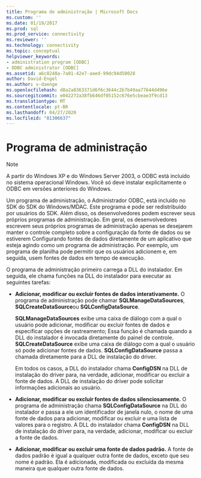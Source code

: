```yaml
---
title: Programa de administração | Microsoft Docs
ms.custom: ''
ms.date: 01/19/2017
ms.prod: sql
ms.prod_service: connectivity
ms.reviewer: ''
ms.technology: connectivity
ms.topic: conceptual
helpviewer_keywords:
- administration program [ODBC]
- ODBC administrator [ODBC]
ms.assetid: a6c8248a-7a01-42e7-aaed-99dc94d50028
author: David-Engel
ms.author: v-daenge
ms.openlocfilehash: d8a2a8363371d6f6c3644c2b7b49aa77644d496e
ms.sourcegitcommit: e042272a38fb646df05152c676e5cbeae3f9cd13
ms.translationtype: MT
ms.contentlocale: pt-BR
ms.lasthandoff: 04/27/2020
ms.locfileid: "81306637"
---
```

# <a name="administration-program"></a>Programa de administração
> [!NOTE]  
>  A partir do Windows XP e do Windows Server 2003, o ODBC está incluído no sistema operacional Windows. Você só deve instalar explicitamente o ODBC em versões anteriores do Windows.  
  
 Um programa de administração, o Administrador ODBC, está incluído no SDK do SDK do Windows/MDAC. Este programa e pode ser redistribuído por usuários do SDK. Além disso, os desenvolvedores podem escrever seus próprios programas de administração. Em geral, os desenvolvedores escrevem seus próprios programas de administração apenas se desejarem manter o controle completo sobre a configuração da fonte de dados ou se estiverem Configurando fontes de dados diretamente de um aplicativo que esteja agindo como um programa de administração. Por exemplo, um programa de planilha pode permitir que os usuários adicionem e, em seguida, usem fontes de dados em tempo de execução.  
  
 O programa de administração primeiro carrega a DLL do instalador. Em seguida, ele chama funções na DLL do instalador para executar as seguintes tarefas:  
  
-   **Adicionar, modificar ou excluir fontes de dados interativamente.** O programa de administração pode chamar **SQLManageDataSources**, **SQLCreateDataSource**ou **SQLConfigDataSource**.  
  
     **SQLManageDataSources** exibe uma caixa de diálogo com a qual o usuário pode adicionar, modificar ou excluir fontes de dados e especificar opções de rastreamento; Essa função é chamada quando a DLL do instalador é invocada diretamente do painel de controle. **SQLCreateDataSource** exibe uma caixa de diálogo com a qual o usuário só pode adicionar fontes de dados. **SQLConfigDataSource** passa a chamada diretamente para a DLL de instalação do driver.  
  
     Em todos os casos, a DLL do instalador chama **ConfigDSN** na DLL de instalação do driver para, na verdade, adicionar, modificar ou excluir a fonte de dados. A DLL de instalação do driver pode solicitar informações adicionais ao usuário.  
  
-   **Adicionar, modificar ou excluir fontes de dados silenciosamente.** O programa de administração chama **SQLConfigDataSource** na DLL do instalador e passa a ele um identificador de janela nulo, o nome de uma fonte de dados para adicionar, modificar ou excluir e uma lista de valores para o registro. A DLL do instalador chama **ConfigDSN** na DLL de instalação do driver para, na verdade, adicionar, modificar ou excluir a fonte de dados.  
  
-   **Adicionar, modificar ou excluir uma fonte de dados padrão.** A fonte de dados padrão é igual a qualquer outra fonte de dados, exceto que seu nome é padrão. Ela é adicionada, modificada ou excluída da mesma maneira que qualquer outra fonte de dados.
